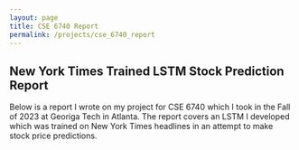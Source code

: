 ```yaml
---
layout: page
title: CSE 6740 Report
permalink: /projects/cse_6740_report
---
```

## New York Times Trained LSTM Stock Prediction Report
Below is a report I wrote on my project for CSE 6740 which I took in the Fall of 2023 at Georiga Tech in Atlanta. The report covers an LSTM I developed which was trained on New York Times headlines in an attempt to make stock price predictions. 
<object data="{{ site.url }}{{ site.baseurl }}/CSE_6740__Final_Project_Report.pdf" width="1000" height="1000" type="application/pdf"></object>


